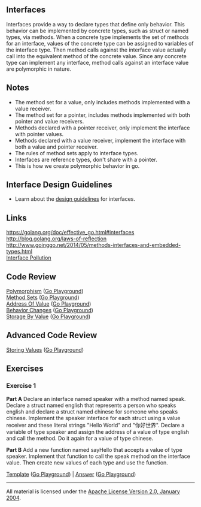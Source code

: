 ## Interfaces

Interfaces provide a way to declare types that define only behavior. This behavior can be implemented by concrete types, such as struct or named types, via methods. When a concrete type implements the set of methods for an interface, values of the concrete type can be assigned to variables of the interface type. Then method calls against the interface value actually call into the equivalent method of the concrete value. Since any concrete type can implement any interface, method calls against an interface value are polymorphic in nature.

## Notes

* The method set for a value, only includes methods implemented with a value receiver.
* The method set for a pointer, includes methods implemented with both pointer and value receivers.
* Methods declared with a pointer receiver, only implement the interface with pointer values.
* Methods declared with a value receiver, implement the interface with both a value and pointer receiver.
* The rules of method sets apply to interface types.
* Interfaces are reference types, don't share with a pointer.
* This is how we create polymorphic behavior in go.

## Interface Design Guidelines

* Learn about the [design guidelines](../../reading/design_guidelines.md) for interfaces.

## Links

https://golang.org/doc/effective_go.html#interfaces  
http://blog.golang.org/laws-of-reflection  
http://www.goinggo.net/2014/05/methods-interfaces-and-embedded-types.html  
[Interface Pollution](https://medium.com/@rakyll/interface-pollution-in-go-7d58bccec275)

## Code Review

[Polymorphism](example1/example1.go) ([Go Playground](http://play.golang.org/p/hbz_OvJD_p))  
[Method Sets](example2/example2.go) ([Go Playground](http://play.golang.org/p/tiyisLc01p))  
[Address Of Value](example3/example3.go) ([Go Playground](http://play.golang.org/p/Dl71x_B6cU))  
[Behavior Changes](example4/example4.go) ([Go Playground](http://play.golang.org/p/OrFNjhTrxv))  
[Storage By Value](example5/example5.go) ([Go Playground](http://play.golang.org/p/_hHNMcQCsK))  

## Advanced Code Review

[Storing Values](advanced/example1/example1.go) ([Go Playground](http://play.golang.org/p/nInf73lwqz))

## Exercises

### Exercise 1

**Part A** Declare an interface named speaker with a method named speak. Declare a struct named english that represents a person who speaks english and declare a struct named chinese for someone who speaks chinese. Implement the speaker interface for each struct using a value receiver and these literal strings "Hello World" and "你好世界". Declare a variable of type speaker and assign the address of a value of type english and call the method. Do it again for a value of type chinese.

**Part B** Add a new function named sayHello that accepts a value of type speaker. Implement that function to call the speak method on the interface value. Then create new values of each type and use the function.

[Template](exercises/template1/template1.go) ([Go Playground](http://play.golang.org/p/bKH237hOX5)) | 
[Answer](exercises/exercise1/exercise1.go) ([Go Playground](http://play.golang.org/p/vr_WQMYAgx))
___
All material is licensed under the [Apache License Version 2.0, January 2004](http://www.apache.org/licenses/LICENSE-2.0).
